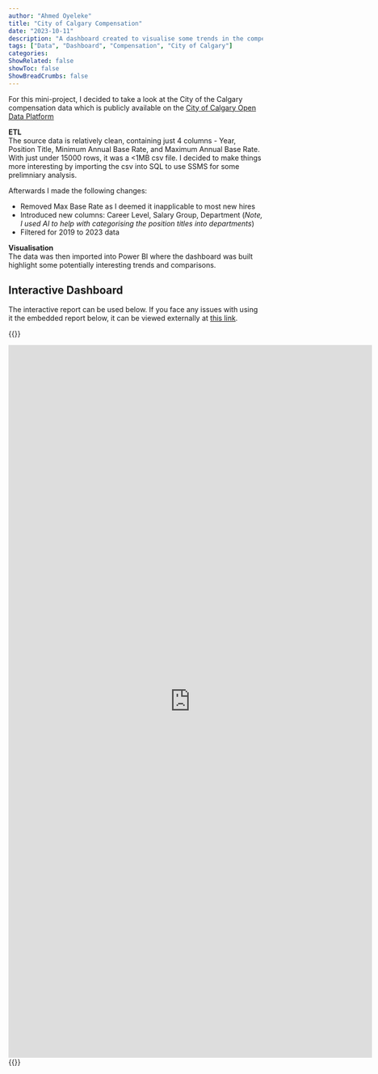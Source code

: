 ```yaml
---
author: "Ahmed Oyeleke"
title: "City of Calgary Compensation"
date: "2023-10-11"
description: "A dashboard created to visualise some trends in the compensation structure for City of Calgary positions from 2019 to 2023"
tags: ["Data", "Dashboard", "Compensation", "City of Calgary"]
categories: 
ShowRelated: false
showToc: false
ShowBreadCrumbs: false
---
```


 
 For this mini-project, I decided to take a look at the City of the Calgary compensation data which is publicly available on the [City of Calgary Open Data Platform](https://data.calgary.ca/Government/Compensation-Disclosure-List/9bze-mzx6)

**ETL**  
The source data is relatively clean, containing just 4 columns - Year, Position Title, Minimum Annual Base Rate, and Maximum Annual Base Rate. With just under 15000 rows, it was a <1MB csv file. I decided to make things more interesting by importing the csv into SQL to use SSMS for some prelimniary analysis.

Afterwards I made the following changes:
- Removed Max Base Rate as I deemed it inapplicable to most new hires
- Introduced new columns: Career Level, Salary Group, Department (_Note, I used AI to help with categorising the position titles into departments_)
- Filtered for 2019 to 2023 data

**Visualisation**  
The data was then imported into Power BI where the dashboard was built highlight some potentially interesting trends and comparisons.

## Interactive Dashboard
The interactive report can be used below. If you face any issues with using it the embedded report below, it can be viewed externally at [this link](https://app.powerbi.com/view?r=eyJrIjoiY2QxYjE3OGYtOTM1NS00ZjNmLWI1MmUtZGZjZjQxYzM5ZTMwIiwidCI6ImY1MmYyMTgzLTlmNjctNGFkMi1iNjU2LTZmNzU0ZmUxOTZjYiIsImMiOjZ9).

<!-- raw html -->
{{<rawhtml>}}
<iframe title="City Of Calgary Compensation Dashboard" width="720" height="1410" src="https://app.powerbi.com/view?r=eyJrIjoiY2QxYjE3OGYtOTM1NS00ZjNmLWI1MmUtZGZjZjQxYzM5ZTMwIiwidCI6ImY1MmYyMTgzLTlmNjctNGFkMi1iNjU2LTZmNzU0ZmUxOTZjYiIsImMiOjZ9&pageName=ReportSection" frameborder="0" allowFullScreen="true"></iframe>
{{</rawhtml>}}

